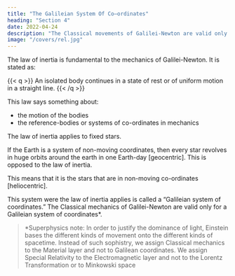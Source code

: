 ```yaml
---
title: "The Galileian System Of Co–ordinates"
heading: "Section 4"
date: 2022-04-24
description: "The Classical movements of Galilei-Newton are valid only for a Galileian system of coordinates (material layer)"
image: "/covers/rel.jpg"
---
```



<!-- > *Translator's note=  Einstein gets his 'reference frames' from Galileo, which is also the source of spatial movement of Superphysics. So far so good Einstein! -->

The law of inertia is fundamental to the mechanics of Galilei-Newton. It is stated as:

{{< q >}}
An isolated body continues in a state of rest or of uniform motion in a straight line. 
{{< /q >}}


This law says something about:
- the motion of the bodies
- the reference-bodies or systems of co-ordinates in mechanics

The law of inertia applies to fixed stars. 

If the Earth is a system of non-moving coordinates, then every star revolves in huge orbits around the earth in one Earth-day [geocentric]. This is opposed to the law of inertia. 

This means that it is the stars that are in non-moving co-ordinates [heliocentric].  

This system were the law of inertia applies is called a 
“Galileian system of coordinates.”  The Classical mechanics of Galilei-Newton are valid only for a Galileian system of coordinates*.


> *Superphysics note:  In order to justify the dominance of light, Einstein bases the different kinds of movement onto the different kinds of spacetime. Instead of such sophistry, we assign Classical mechanics to the Material layer and not to Galilean coordinates. We assign Special Relativity to the Electromagnetic layer and not to the Lorentz Transformation or to Minkowski space
